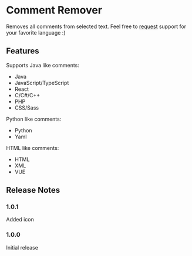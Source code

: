 # Comment Remover

Removes all comments from selected text. Feel free to [request](https://github.com/DanielCaz/comment-remover/issues) support for your favorite language :)

## Features

Supports Java like comments:

- Java
- JavaScript/TypeScript
- React
- C/C#/C++
- PHP
- CSS/Sass

Python like comments:

- Python
- Yaml

HTML like comments:

- HTML
- XML
- VUE

## Release Notes

### 1.0.1

Added icon

### 1.0.0

Initial release
